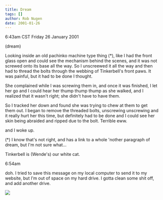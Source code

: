 ```yaml
---
title: Dream
tags: []
author: Rob Nugen
date: 2001-01-26
---
```


<title>bolts in Tinkerbell's paws</title>
<p class=date>6:43am CST Friday 26 January 2001</p>
<p class=note>(dream)</p>

<p class=dream>Looking inside an old pachinko machine type thing (*),
like I had the front glass open and could see the mechanism behind the
scenes, and it was not screwed onto its base all the way.  So I
unscreewed it all the way and then had to thread the bolts through the
webbing of Tinkerbell's front paws.  It was painful, but it had to be
done I thought.</p>

<p class=dream>She complained while I was screwing them in, and once
it was finished, I let her go and I could hear her thump thump thump
as she walked, and I realized that it wasn't right; she didn't have to
have them.</p>

<p class=dream>So I tracked her down and found she was trying to chew
at them to get them out.  I began to remove the threaded bolts,
unscrewing unscrewing and it really hurt her this time, but definitely
had to be done and I could see her skin being abraided and ripped due
to the bolt.  Terrible eww.</p>

<p>and I woke up.</p>

<p>(*) I know that's not right, and has a link to a whole 'nother
paragraph of dream, but I'm not sure what...</p>

<p>Tinkerbell is (Wende's) our white cat.</p>

<p class=date>6:54am</p>

<p>doh.  I tried to save this message on my local computer
to send it to my website, but I'm out of space on my hard drive.  I
gotta clean some shit off, and add another drive.</p>

<p><img src='/images/rob/wL-ROB.gif'/></p>











